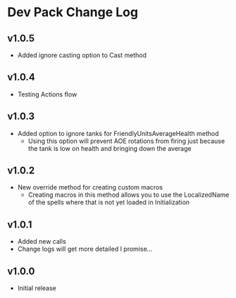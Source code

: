 # Dev Pack Change Log

## v1.0.5

- Added ignore casting option to Cast method 

## v1.0.4

- Testing Actions flow

## v1.0.3

- Added option to ignore tanks for FriendlyUnitsAverageHealth method
	- Using this option will prevent AOE rotations from firing just because the tank is low on health and bringing down the average

## v1.0.2

- New override method for creating custom macros
	- Creating macros in this method allows you to use the LocalizedName of the spells where that is not yet loaded in Initialization

## v1.0.1

- Added new calls
- Change logs will get more detailed I promise...

## v1.0.0

- Initial release
